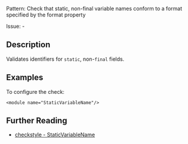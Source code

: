 Pattern: Check that static, non-final variable names conform to a format specified by the format property

Issue: -

## Description

Validates identifiers for `static`, non-`final` fields. 

## Examples

To configure the check: 
    
    
    <module name="StaticVariableName"/>

## Further Reading

* [checkstyle - StaticVariableName](http://checkstyle.sourceforge.net/config_naming.html#StaticVariableName)